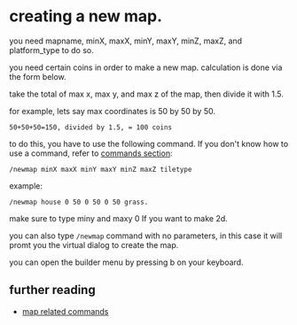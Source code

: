 # creating a new map.

you need mapname, minX, maxX, minY, maxY, minZ, maxZ, and platform_type to do so.

you need certain coins in order to make a new map. calculation is done via the form below.

take the total of max x, max y, and max z of the map, then divide it with 1.5.

for example, lets say max coordinates is 50 by 50 by 50.

```
50+50+50=150, divided by 1.5, = 100 coins
```

to do this, you have to use the following command. If you don't know how to use a command, refer to [commands section](../../commands):

```
/newmap minX maxX minY maxY minZ maxZ tiletype
```

example:

```
/newmap house 0 50 0 50 0 50 grass.
```

make sure to type miny and maxy 0 If you want to make 2d.

you can also type `/newmap` command with no parameters, in this case it will promt you the virtual dialog to create the map.

you can open the builder menu by pressing b on your keyboard.

## further reading
* [map related commands](../../commands/map)
